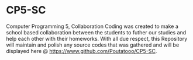 # CP5-SC
Computer Programming 5, Collaboration Coding was created to make a school based collaboration between the students to futher
our studies and help each other with their homeworks. With all due respect, this Repository will maintain and polish any source codes
that was gathered and will be displayed here @ https://www.github.com/Poutatooo/CP5-SC.
